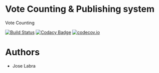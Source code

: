 # Vote Counting & Publishing system

Vote Counting

[![Build Status](https://travis-ci.org/Arquisoft/VoteCounting0.svg?branch=master)](https://travis-ci.org/Arquisoft/VoteCounting0)
[![Codacy Badge](https://api.codacy.com/project/badge/grade/1733937c8c0d479eb7da3faec762fb5c)](https://www.codacy.com/app/jelabra/VoteCounting0)
[![codecov.io](https://codecov.io/github/Arquisoft/VoteCounting0/coverage.svg?branch=master)](https://codecov.io/github/Arquisoft/VoteCounting0?branch=master)


# Authors

* Jose Labra





